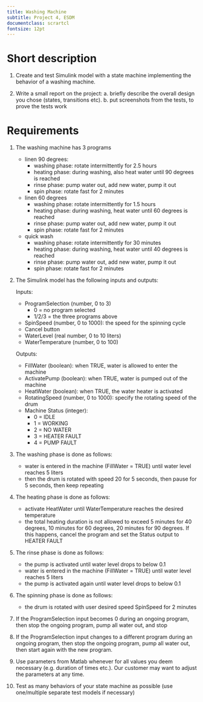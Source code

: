 ```yaml
---
title: Washing Machine
subtitle: Project 4, ESDM
documentclass: scrartcl
fontsize: 12pt
---
```


# Short description

1. Create and test Simulink model with a state machine implementing the behavior of a washing machine.

2. Write a small report on the project:
   a. briefly describe the overall design you chose (states, transitions etc).
   b. put screenshots from the tests, to prove the tests work
   

# Requirements

1. The washing machine has 3 programs
   - linen 90 degrees:
       - washing phase: rotate intermittently for 2.5 hours
       - heating phase: during washing, also heat water until 90 degrees is reached
       - rinse phase: pump water out, add new water, pump it out
       - spin phase: rotate fast for 2 minutes
   - linen 60 degrees
       - washing phase: rotate intermittently for 1.5 hours
        - heating phase: during washing, heat water until 60 degrees is reached       
       - rinse phase: pump water out, add new water, pump it out
       - spin phase: rotate fast for 2 minutes
   - quick wash
       - washing phase: rotate intermittently for 30 minutes
       - heating phase: during washing, heat water until 40 degrees is reached       
       - rinse phase: pump water out, add new water, pump it out
       - spin phase: rotate fast for 2 minutes

2. The Simulink model has the following inputs and outputs:
    
    Inputs:
    - ProgramSelection (number, 0 to 3)
        - 0 = no program selected
        - 1/2/3 = the three programs above
    - SpinSpeed (number, 0 to 1000): the speed for the spinning cycle
    - Cancel button
    - WaterLevel (real number, 0 to 10 liters)
    - WaterTemperature (number, 0 to 100)

    Outputs:
    - FillWater (boolean): when TRUE, water is allowed to enter the machine
    - ActivatePump (boolean): when TRUE, water is pumped out of the machine
    - HeatWater (boolean): when TRUE, the water heater is activated
    - RotatingSpeed (number, 0 to 1000): specify the rotating speed of the drum
    - Machine Status (integer):
        - 0 = IDLE
        - 1 = WORKING
        - 2 = NO WATER
        - 3 = HEATER FAULT
        - 4 = PUMP FAULT

3. The washing phase is done as follows:
    - water is entered in the machine (FillWater = TRUE) until water level reaches 5 liters
    - then the drum is rotated with speed 20 for 5 seconds, then pause for 5 seconds, then keep repeating

3. The heating phase is done as follows:
    - activate HeatWater until WaterTemperature reaches the desired temperature
    - the total heating duration is not allowed to exceed 5 minutes for 40 degrees, 
    10 minutes for 60 degrees, 20 minutes for 90 degrees. If this happens, cancel the program
    and set the Status output to HEATER FAULT

3. The rinse phase is done as follows:
    - the pump is activated until water level drops to below 0.1
    - water is entered in the machine (FillWater = TRUE) until water level reaches 5 liters
    - the pump is activated again until water level drops to below 0.1

4. The spinning phase is done as follows:
    - the drum is rotated with user desired speed SpinSpeed for 2 minutes

5. If the ProgramSelection input becomes 0 during an ongoing program, then stop the ongoing program, pump all water out, and stop

5. If the ProgramSelection input changes to a different program during an ongoing program, then stop the ongoing program, pump all water out, 
then start again with the new program.

5. Use parameters from Matlab whenever for all values you deem necessary (e.g. duration of times etc.).
Our customer may want to adjust the parameters at any time.

6. Test as many behaviors of your state machine as possible (use one/multiple separate test models if necessary)
